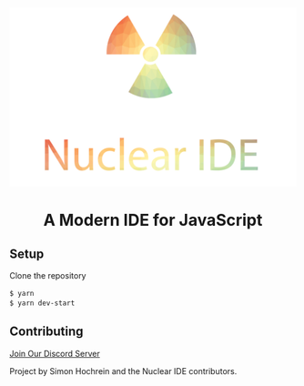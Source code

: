 ![Nuclear IDE](media/header.png)
<div align="center">
    <h1>A Modern IDE for JavaScript</h1>
</div>

## Setup

Clone the repository

```bash
$ yarn
$ yarn dev-start
```

## Contributing

[Join Our Discord Server](https://discord.gg/V6XVuMe)

Project by Simon Hochrein and the Nuclear IDE contributors.
